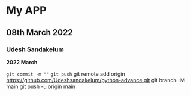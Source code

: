 # My APP 

## 08th  March 2022

### Udesh Sandakelum

**2022 March**


`git commit -m ""`
`git push`
git remote add origin https://github.com/Udeshsandakelum/python-advance.git
git branch -M main
git push -u origin main
